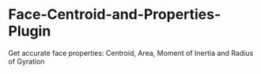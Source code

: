 Face-Centroid-and-Properties-Plugin
===================================

Get accurate face properties: Centroid, Area, Moment of Inertia and Radius of Gyration
